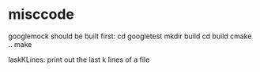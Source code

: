 # misccode
googlemock should be built first:
cd googletest
mkdir build
cd build
cmake ..
make


laskKLines: print out the last k lines of a file



